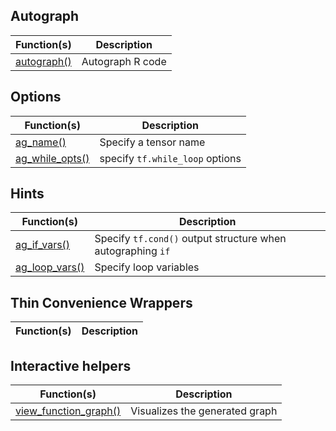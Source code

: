 ## Autograph

Function(s) | Description
------------- |----------------
[autograph()](/packages/tfautograph/latest/reference/autograph.html) | Autograph R code

## Options

Function(s) | Description
------------- |----------------
[ag_name()](/packages/tfautograph/latest/reference/ag_name.html) | Specify a tensor name
[ag_while_opts()](/packages/tfautograph/latest/reference/ag_while_opts.html) | specify <code>tf.while_loop</code> options

## Hints

Function(s) | Description
------------- |----------------
[ag_if_vars()](/packages/tfautograph/latest/reference/ag_if_vars.html) | Specify <code>tf.cond()</code> output structure when autographing <code>if</code>
[ag_loop_vars()](/packages/tfautograph/latest/reference/ag_loop_vars.html) | Specify loop variables

## Thin Convenience Wrappers

Function(s) | Description
------------- |----------------

## Interactive helpers

Function(s) | Description
------------- |----------------
[view_function_graph()](/packages/tfautograph/latest/reference/view_function_graph.html) | Visualizes the generated graph

